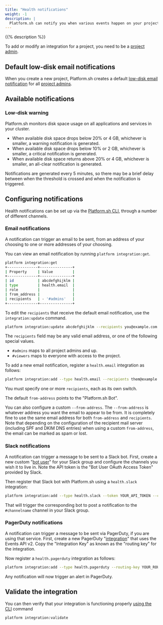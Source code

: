 ```yaml
---
title: "Health notifications"
weight: -1
description: |
  Platform.sh can notify you when various events happen on your project, in any environment. At this time the only notification provided is a low disk space warning, but others may be added in the future.
---
```


{{% description %}}

To add or modify an integration for a project, you need to be a [project admin](../administration/users.md#project-roles).

## Default low-disk email notifications

When you create a new project,
Platform.sh creates a default [low-disk email notification](#low-disk-warning) for all [project admins](../administration/users.md#project-roles).

## Available notifications

### Low-disk warning

Platform.sh monitors disk space usage on all applications and services in your cluster.

* When available disk space drops below 20% or 4&nbsp;GB, whichever is smaller, a warning notification is generated.
* When available disk space drops below 10% or 2&nbsp;GB, whichever is smaller, a critical notification is generated.
* When available disk space returns above 20% or 4&nbsp;GB, whichever is smaller, an all-clear notification is generated.

Notifications are generated every 5 minutes, so there may be a brief delay between when the threshold is crossed and when the notification is triggered.

## Configuring notifications

Health notifications can be set up via the [Platform.sh CLI](/administration/cli/_index.md), through a number of different channels.

### Email notifications

A notification can trigger an email to be sent, from an address of your choosing to one or more addresses of your choosing.

You can view an email notification by running `platform integration:get`.

```bash
platform integration:get
+--------------+---------------+
| Property     | Value         |
+--------------+---------------+
| id           | abcdefghijklm |
| type         | health.email  |
| role         |               |
| from_address |               |
| recipients   | - '#admins'   |
+--------------+---------------+
```

To edit the `recipients` that receive the default email notification, use the `integration:update` command.

```bash
platform integration:update abcdefghijklm --recipients you@example.com
```

The `recipients` field may be any valid email address, or one of the following special values.

* `#admins` maps to all project admins and up.
* `#viewers` maps to everyone with access to the project.

To add a new email notification, register a `health.email` integration as follows:

```bash
platform integration:add --type health.email --recipients them@example.com --recipients others@example.com
```

You must specify one or more `recipients`, each as its own switch.

The default `from-address` points to the "Platform.sh Bot".

You can also configure a custom `--from-address`. The `--from-address` is whatever address you want the email to appear to be from. It is completely fine to use the same email address for both `from-address` and `recipients`. Note that depending on the configuration of the recipient mail server (including SPF and DKIM DNS entries) when using a custom `from-address`, the email can be marked as spam or lost.

### Slack notifications

A notification can trigger a message to be sent to a Slack bot.
First, create a new custom "[bot user](https://api.slack.com/bot-users)" for your Slack group and configure the channels you wish it to live in.
Note the API token is the "Bot User OAuth Access Token" provided by Slack.

Then register that Slack bot with Platform.sh using a `health.slack` integration:

```bash
platform integration:add --type health.slack --token YOUR_API_TOKEN --channel '#channelname'
```

That will trigger the corresponding bot to post a notification to the `#channelname` channel in your Slack group.

### PagerDuty notifications

A notification can trigger a message to be sent via PagerDuty, if you are using that service.
First, create a new PagerDuty "[integration](https://support.pagerduty.com/docs/services-and-integrations)" that uses the Events API v2.
Copy the "Integration Key" as known as the "routing key" for the integration.

Now register a `health.pagerduty` integration as follows:


```bash
platform integration:add --type health.pagerduty --routing-key YOUR_ROUTING_KEY
```

Any notification will now trigger an alert in PagerDuty.


## Validate the integration

You can then verify that your integration is functioning properly [using the CLI](/integrations/overview.md#validate-integrations) command

```bash
platform integration:validate
```
